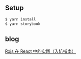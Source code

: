 ## Setup

```bash
$ yarn install
$ yarn storybook
```

## blog

[Rxjs 在 React 中的实践（入坑指南）](https://juejin.cn/post/6928361256076181511)
